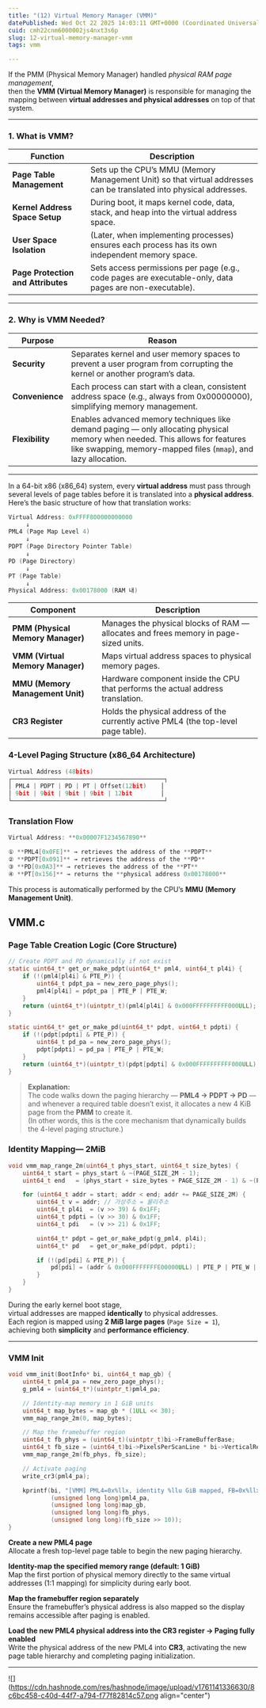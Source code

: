 ```yaml
---
title: "(12) Virtual Memory Manager (VMM)"
datePublished: Wed Oct 22 2025 14:03:11 GMT+0000 (Coordinated Universal Time)
cuid: cmh22cnm6000002js4nxt3s6p
slug: 12-virtual-memory-manager-vmm
tags: vmm

---
```


If the PMM (Physical Memory Manager) handled *physical RAM page management*,  
then the **VMM (Virtual Memory Manager)** is responsible for managing the mapping between **virtual addresses and physical addresses** on top of that system.

---

### **1\. What is VMM?**

| Function | Description |
| --- | --- |
| **Page Table Management** | Sets up the CPU’s MMU (Memory Management Unit) so that virtual addresses can be translated into physical addresses. |
| **Kernel Address Space Setup** | During boot, it maps kernel code, data, stack, and heap into the virtual address space. |
| **User Space Isolation** | (Later, when implementing processes) ensures each process has its own independent memory space. |
| **Page Protection and Attributes** | Sets access permissions per page (e.g., code pages are executable-only, data pages are non-executable). |

---

### **2\. Why is VMM Needed?**

| Purpose | Reason |
| --- | --- |
| **Security** | Separates kernel and user memory spaces to prevent a user program from corrupting the kernel or another program’s data. |
| **Convenience** | Each process can start with a clean, consistent address space (e.g., always from 0x00000000), simplifying memory management. |
| **Flexibility** | Enables advanced memory techniques like demand paging — only allocating physical memory when needed. This allows for features like swapping, memory-mapped files (`mmap`), and lazy allocation. |

---

In a 64-bit x86 (x86\_64) system, every **virtual address** must pass through several levels of page tables before it is translated into a **physical address**.  
Here’s the basic structure of how that translation works:

```c
Virtual Address: 0xFFFF800000000000
     ↓
PML4 (Page Map Level 4)
     ↓
PDPT (Page Directory Pointer Table)
     ↓
PD (Page Directory)
     ↓
PT (Page Table)
     ↓
Physical Address: 0x00178000 (RAM 내)
```

| **Component** | **Description** |
| --- | --- |
| **PMM (Physical Memory Manager)** | Manages the physical blocks of RAM — allocates and frees memory in page-sized units. |
| **VMM (Virtual Memory Manager)** | Maps virtual address spaces to physical memory pages. |
| **MMU (Memory Management Unit)** | Hardware component inside the CPU that performs the actual address translation. |
| **CR3 Register** | Holds the physical address of the currently active PML4 (the top-level page table). |

### **4-Level Paging Structure (x86\_64 Architecture)**

```c
Virtual Address (48bits)
┌───────────────────────────────────────────┐
│ PML4 | PDPT | PD | PT | Offset(12bit)    │
│ 9bit | 9bit | 9bit | 9bit | 12bit        │
└───────────────────────────────────────────┘
```

### Translation Flow

```c
Virtual Address: **0x00007F1234567890**

① **PML4[0x0FE]** → retrieves the address of the **PDPT**
② **PDPT[0x091]** → retrieves the address of the **PD**
③ **PD[0x0A3]** → retrieves the address of the **PT**
④ **PT[0x156]** → returns the **physical address 0x00178000**

```

This process is automatically performed by the CPU’s **MMU (Memory Management Unit)**.

## VMM.c

### Page Table Creation Logic (Core Structure)

```c
// Create PDPT and PD dynamically if not exist
static uint64_t* get_or_make_pdpt(uint64_t* pml4, uint64_t pl4i) {
    if (!(pml4[pl4i] & PTE_P)) {
        uint64_t pdpt_pa = new_zero_page_phys();
        pml4[pl4i] = pdpt_pa | PTE_P | PTE_W;
    }
    return (uint64_t*)(uintptr_t)(pml4[pl4i] & 0x000FFFFFFFFFF000ULL);
}

static uint64_t* get_or_make_pd(uint64_t* pdpt, uint64_t pdpti) {
    if (!(pdpt[pdpti] & PTE_P)) {
        uint64_t pd_pa = new_zero_page_phys();
        pdpt[pdpti] = pd_pa | PTE_P | PTE_W;
    }
    return (uint64_t*)(uintptr_t)(pdpt[pdpti] & 0x000FFFFFFFFFF000ULL);
}
```

> **Explanation:**  
> The code walks down the paging hierarchy — **PML4 → PDPT → PD** —  
> and whenever a required table doesn’t exist, it allocates a new 4 KiB page from the **PMM** to create it.  
> (In other words, this is the core mechanism that dynamically builds the 4-level paging structure.)

### Identity Mapping— 2MiB

```c
void vmm_map_range_2m(uint64_t phys_start, uint64_t size_bytes) {
    uint64_t start = phys_start & ~(PAGE_SIZE_2M - 1);
    uint64_t end   = (phys_start + size_bytes + PAGE_SIZE_2M - 1) & ~(PAGE_SIZE_2M - 1);

    for (uint64_t addr = start; addr < end; addr += PAGE_SIZE_2M) {
        uint64_t v = addr; // 가상주소 = 물리주소
        uint64_t pl4i  = (v >> 39) & 0x1FF;
        uint64_t pdpti = (v >> 30) & 0x1FF;
        uint64_t pdi   = (v >> 21) & 0x1FF;

        uint64_t* pdpt = get_or_make_pdpt(g_pml4, pl4i);
        uint64_t* pd   = get_or_make_pd(pdpt, pdpti);

        if (!(pd[pdi] & PTE_P)) {
            pd[pdi] = (addr & 0x000FFFFFFFE00000ULL) | PTE_P | PTE_W | PTE_PS;
        }
    }
}
```

  
During the early kernel boot stage,  
virtual addresses are mapped **identically** to physical addresses.  
Each region is mapped using **2 MiB large pages** (`Page Size = 1`),  
achieving both **simplicity** and **performance efficiency**.

---

### VMM Init

```c
void vmm_init(BootInfo* bi, uint64_t map_gb) {
    uint64_t pml4_pa = new_zero_page_phys();
    g_pml4 = (uint64_t*)(uintptr_t)pml4_pa;

    // Identity-map memory in 1 GiB units
    uint64_t map_bytes = map_gb * (1ULL << 30);
    vmm_map_range_2m(0, map_bytes);

    // Map the framebuffer region
    uint64_t fb_phys = (uint64_t)(uintptr_t)bi->FrameBufferBase;
    uint64_t fb_size = (uint64_t)bi->PixelsPerScanLine * bi->VerticalResolution * 4ULL;
    vmm_map_range_2m(fb_phys, fb_size);

    // Activate paging
    write_cr3(pml4_pa);

    kprintf(bi, "[VMM] PML4=0x%llx, identity %llu GiB mapped, FB=0x%llx (%llu KB)\n",
            (unsigned long long)pml4_pa,
            (unsigned long long)map_gb,
            (unsigned long long)fb_phys,
            (unsigned long long)(fb_size >> 10));
}
```

**Create a new PML4 page**  
Allocate a fresh top-level page table to begin the new paging hierarchy.

**Identity-map the specified memory range (default: 1 GiB)**  
Map the first portion of physical memory directly to the same virtual addresses (1:1 mapping) for simplicity during early boot.

**Map the framebuffer region separately**  
Ensure the framebuffer’s physical address is also mapped so the display remains accessible after paging is enabled.

**Load the new PML4 physical address into the CR3 register → Paging fully enabled**  
Write the physical address of the new PML4 into **CR3**, activating the new page table hierarchy and completing paging initialization.

---

![](https://cdn.hashnode.com/res/hashnode/image/upload/v1761141336630/8c6bc458-c40d-44f7-a794-f77f82814c57.png align="center")